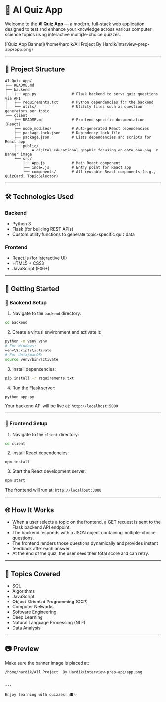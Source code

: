 # 🧠 AI Quiz App

Welcome to the **AI Quiz App** — a modern, full-stack web application designed to test and enhance your knowledge across various computer science topics using interactive multiple-choice quizzes.

![Quiz App Banner](/home/hardik/All Project  By Hardik/interview-prep-app/app.png)

---

## 📁 Project Structure

```
AI-Quiz-App/
├── README.md
├── backend
│   ├── app.py                # Flask backend to serve quiz questions via API
│   ├── requirements.txt      # Python dependencies for the backend
│   └── utils/                # Utility files such as question generators per topic
└── client
    ├── README.md             # Frontend-specific documentation (React)
    ├── node_modules/         # Auto-generated React dependencies
    ├── package-lock.json     # Dependency lock file
    ├── package.json          # Lists dependencies and scripts for React app
    ├── public/
    │   └── A_digital_educational_graphic_focusing_on_data_ana.png  # Banner image
    └── src/
        ├── App.js            # Main React component
        ├── index.js          # Entry point for React app
        └── components/       # All reusable React components (e.g., QuizCard, TopicSelector)
```

---

## 🛠️ Technologies Used

### Backend
- Python 3
- Flask (for building REST APIs)
- Custom utility functions to generate topic-specific quiz data

### Frontend
- React.js (for interactive UI)
- HTML5 + CSS3
- JavaScript (ES6+)

---

## 🚀 Getting Started

### 🔧 Backend Setup

1. Navigate to the `backend` directory:
```bash
cd backend
```

2. Create a virtual environment and activate it:
```bash
python -m venv venv
# For Windows:
venv\Scripts\activate
# For Unix/macOS:
source venv/bin/activate
```

3. Install dependencies:
```bash
pip install -r requirements.txt
```

4. Run the Flask server:
```bash
python app.py
```
Your backend API will be live at: `http://localhost:5000`

---

### 🎨 Frontend Setup

1. Navigate to the `client` directory:
```bash
cd client
```

2. Install React dependencies:
```bash
npm install
```

3. Start the React development server:
```bash
npm start
```
The frontend will run at: `http://localhost:3000`

---

## 🌐 How It Works

- When a user selects a topic on the frontend, a GET request is sent to the Flask backend API endpoint.
- The backend responds with a JSON object containing multiple-choice questions.
- The frontend renders those questions dynamically and provides instant feedback after each answer.
- At the end of the quiz, the user sees their total score and can retry.

---

## 🧠 Topics Covered

- SQL
- Algorithms
- JavaScript
- Object-Oriented Programming (OOP)
- Computer Networks
- Software Engineering
- Deep Learning
- Natural Language Processing (NLP)
- Data Analysis

---

## 📷 Preview

Make sure the banner image is placed at:
```
/home/hardik/All Project  By Hardik/interview-prep-app/app.png


---

Enjoy learning with quizzes! 🎓✨